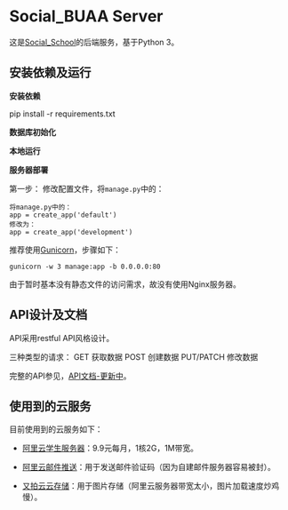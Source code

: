 Social_BUAA Server
========

这是[Social_School](https://github.com/fondoger/Social_School)的后端服务，基于Python 3。


安装依赖及运行
-------

**安装依赖**

pip install -r requirements.txt


**数据库初始化**


**本地运行**



**服务器部署**


第一步：
修改配置文件，将`manage.py`中的：
```
将manage.py中的：
app = create_app('default')
修改为：
app = create_app('development')

```


推荐使用[Gunicorn](http://gunicorn.org/)，步骤如下：

```
gunicorn -w 3 manage:app -b 0.0.0.0:80
```

由于暂时基本没有静态文件的访问需求，故没有使用Nginx服务器。

API设计及文档
-------

API采用restful API风格设计。

三种类型的请求：
GET 获取数据
POST 创建数据
PUT/PATCH 修改数据

完整的API参见，[API文档-更新中](https://documenter.getpostman.com/view/2780787/RWMBQAJU#1cbc7b44-0da7-74c2-635e-0efd45567f90)。


使用到的云服务
-------

目前使用到的云服务如下：

* [阿里云学生服务器](https://promotion.aliyun.com/ntms/campus2017.html)：9.9元每月，1核2G，1M带宽。

* [阿里云邮件推送](https://www.aliyun.com/)：用于发送邮件验证码（因为自建邮件服务器容易被封）。

* [又拍云云存储](https://www.upyun.com/)：用于图片存储（阿里云服务器带宽太小，图片加载速度炒鸡慢）。




